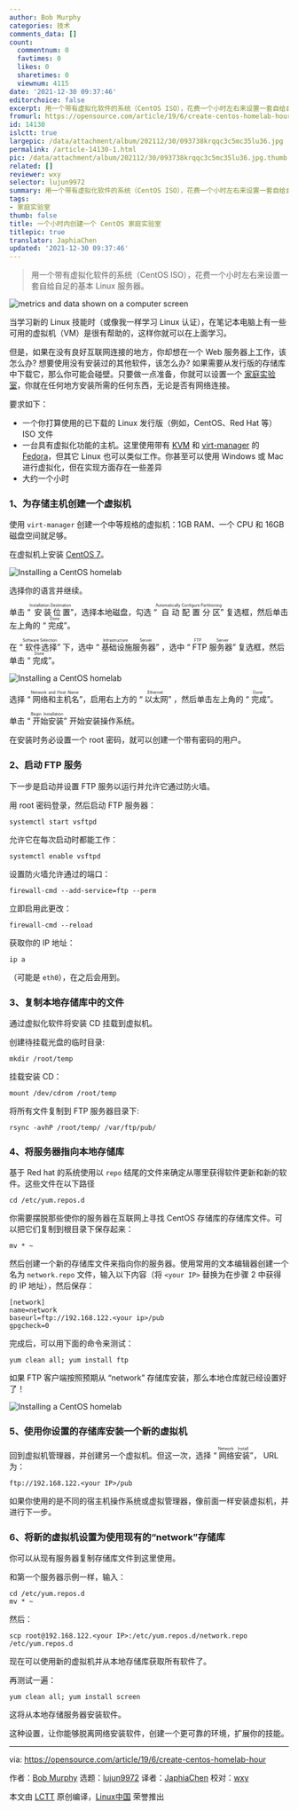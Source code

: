 ```yaml
---
author: Bob Murphy
categories: 技术
comments_data: []
count:
  commentnum: 0
  favtimes: 0
  likes: 0
  sharetimes: 0
  viewnum: 4115
date: '2021-12-30 09:37:46'
editorchoice: false
excerpt: 用一个带有虚拟化软件的系统（CentOS ISO），花费一个小时左右来设置一套自给自足的基本 Linux 服务器。
fromurl: https://opensource.com/article/19/6/create-centos-homelab-hour
id: 14130
islctt: true
largepic: /data/attachment/album/202112/30/093738krqqc3c5mc35lu36.jpg
permalink: /article-14130-1.html
pic: /data/attachment/album/202112/30/093738krqqc3c5mc35lu36.jpg.thumb.jpg
related: []
reviewer: wxy
selector: lujun9972
summary: 用一个带有虚拟化软件的系统（CentOS ISO），花费一个小时左右来设置一套自给自足的基本 Linux 服务器。
tags:
- 家庭实验室
thumb: false
title: 一个小时内创建一个 CentOS 家庭实验室
titlepic: true
translator: JaphiaChen
updated: '2021-12-30 09:37:46'
---
```



> 
> 用一个带有虚拟化软件的系统（CentOS ISO），花费一个小时左右来设置一套自给自足的基本 Linux 服务器。
> 
> 
> 


![](/data/attachment/album/202112/30/093738krqqc3c5mc35lu36.jpg "metrics and data shown on a computer screen")


当学习新的 Linux 技能时（或像我一样学习 Linux 认证），在笔记本电脑上有一些可用的虚拟机（VM）是很有帮助的，这样你就可以在上面学习。


但是，如果在没有良好互联网连接的地方，你却想在一个 Web 服务器上工作，该怎么办? 想要使用没有安装过的其他软件，该怎么办? 如果需要从发行版的存储库中下载它，那么你可能会碰壁。只要做一点准备，你就可以设置一个 [家庭实验室](https://opensource.com/article/19/3/home-lab)，你就在任何地方安装所需的任何东西，无论是否有网络连接。


要求如下：


* 一个你打算使用的已下载的 Linux 发行版（例如，CentOS、Red Hat 等）ISO 文件
* 一台具有虚拟化功能的主机。这里使用带有 [KVM](https://en.wikipedia.org/wiki/Kernel-based_Virtual_Machine) 和 [virt-manager](https://virt-manager.org/) 的 [Fedora](https://getfedora.org/)，但其它 Linux 也可以类似工作。你甚至可以使用 Windows 或 Mac 进行虚拟化，但在实现方面存在一些差异
* 大约一个小时


### 1、为存储主机创建一个虚拟机


使用 `virt-manager` 创建一个中等规格的虚拟机：1GB RAM、一个 CPU 和 16GB 磁盘空间就足够。


在虚拟机上安装 [CentOS 7](https://www.centos.org/download/)。


![Installing a CentOS homelab](/data/attachment/album/202112/30/093749xz3sahijwwgxojw4.png "Installing a CentOS homelab")


选择你的语言并继续。


单击 “<ruby> 安装位置 <rt>  Installation Destination </rt></ruby>”，选择本地磁盘，勾选 “<ruby> 自动配置分区 <rt>  Automatically Configure Partitioning </rt></ruby>” 复选框，然后单击左上角的 “<ruby> 完成 <rt>  Done </rt></ruby>”。


在 “<ruby> 软件选择 <rt>  Software Selection </rt></ruby>” 下，选中 “<ruby> 基础设施服务器 <rt>  Infrastructure Server </rt></ruby>” ，选中 “<ruby> FTP 服务器 <rt>  FTP Server </rt></ruby>” 复选框，然后单击 “<ruby> 完成 <rt>  Done </rt></ruby>”。


![Installing a CentOS homelab](/data/attachment/album/202112/30/093749f6r777pgrekz9yy1.png "Installing a CentOS homelab")


选择 “<ruby> 网络和主机名 <rt>  Network and Host Name </rt></ruby>”，启用右上方的 “<ruby> 以太网 <rt>  Ethernet </rt></ruby>” ，然后单击左上角的 “<ruby> 完成 <rt>  Done </rt></ruby>”。


单击 “<ruby> 开始安装 <rt>  Begin Installation </rt></ruby>” 开始安装操作系统。


在安装时务必设置一个 root 密码，就可以创建一个带有密码的用户。


### 2、启动 FTP 服务


下一步是启动并设置 FTP 服务以运行并允许它通过防火墙。


用 root 密码登录，然后启动 FTP 服务器：



```
systemctl start vsftpd

```

允许它在每次启动时都能工作：



```
systemctl enable vsftpd

```

设置防火墙允许通过的端口：



```
firewall-cmd --add-service=ftp --perm

```

立即启用此更改：



```
firewall-cmd --reload

```

获取你的 IP 地址：



```
ip a

```

（可能是 `eth0`），在之后会用到。


### 3、复制本地存储库中的文件


通过虚拟化软件将安装 CD 挂载到虚拟机。


创建待挂载光盘的临时目录:



```
mkdir /root/temp

```

挂载安装 CD：



```
mount /dev/cdrom /root/temp

```

将所有文件复制到 FTP 服务器目录下:



```
rsync -avhP /root/temp/ /var/ftp/pub/

```

### 4、将服务器指向本地存储库


基于 Red hat 的系统使用以 `repo` 结尾的文件来确定从哪里获得软件更新和新的软件。这些文件在以下路径



```
cd /etc/yum.repos.d

```

你需要摆脱那些使你的服务器在互联网上寻找 CentOS 存储库的存储库文件。可以把它们复制到根目录下保存起来：



```
mv * ~

```

然后创建一个新的存储库文件来指向你的服务器。使用常用的文本编辑器创建一个名为 `network.repo` 文件，输入以下内容（将 `<your IP>` 替换为在步骤 2 中获得的 IP 地址），然后保存：



```
[network]
name=network
baseurl=ftp://192.168.122.<your ip>/pub
gpgcheck=0

```

完成后，可以用下面的命令来测试：



```
yum clean all; yum install ftp

```

如果 FTP 客户端按照预期从 “network” 存储库安装，那么本地仓库就已经设置好了！


![Installing a CentOS homelab](/data/attachment/album/202112/30/093749oin3xj5nkjtq5qrk.png "Installing a CentOS homelab")


### 5、使用你设置的存储库安装一个新的虚拟机


回到虚拟机管理器，并创建另一个虚拟机。但这一次，选择 “<ruby> 网络安装 <rt>  Network Install </rt></ruby>”， URL 为：



```
ftp://192.168.122.<your IP>/pub

```

如果你使用的是不同的宿主机操作系统或虚拟管理器，像前面一样安装虚拟机，并进行下一步。


### 6、将新的虚拟机设置为使用现有的“network”存储库


你可以从现有服务器复制存储库文件到这里使用。


和第一个服务器示例一样，输入：



```
cd /etc/yum.repos.d
mv * ~

```

然后：



```
scp root@192.168.122.<your IP>:/etc/yum.repos.d/network.repo /etc/yum.repos.d

```

现在可以使用新的虚拟机并从本地存储库获取所有软件了。


再测试一遍：



```
yum clean all; yum install screen

```

这将从本地存储服务器安装软件。


这种设置，让你能够脱离网络安装软件，创建一个更可靠的环境，扩展你的技能。




---


via: <https://opensource.com/article/19/6/create-centos-homelab-hour>


作者：[Bob Murphy](https://opensource.com/users/murph) 选题：[lujun9972](https://github.com/lujun9972) 译者：[JaphiaChen](https://github.com/JaphiaChen) 校对：[wxy](https://github.com/wxy)


本文由 [LCTT](https://github.com/LCTT/TranslateProject) 原创编译，[Linux中国](https://linux.cn/) 荣誉推出